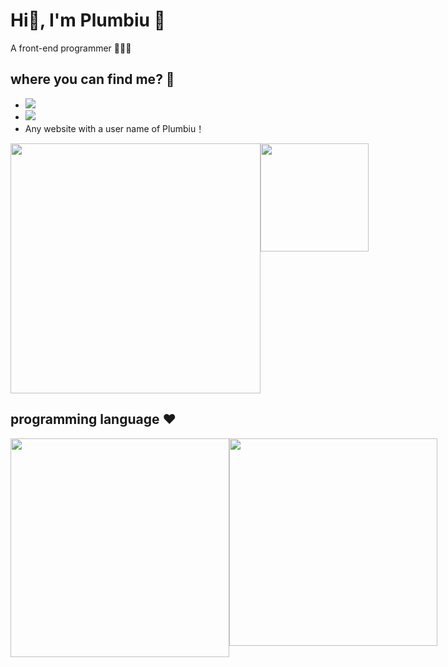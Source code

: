 # Hi👋, I'm Plumbiu 🥰

A front-end programmer 🥵🥵🥵

## where you can find me? 🤔

- [![](https://img.shields.io/badge/Blog-Plumbiuの小屋-black?logo=blog&color=blueviolet)](https://blog.plumbiu.club/)
- [![](https://img.shields.io/badge/Github-black?logo=github&logoColor=white&color=green)](https://github.com/Plumbiu)
- Any website with a user name of Plumbiu！

<div style="display:flex;justify-content:space-between">
  <img width="400px" src="https://github-readme-stats-sigma-five.vercel.app/api?username=Plumbiu&theme=dark#gh-dark-mode-only" />
  <img height="173.33px" style="object-fit:cover" src="https://github-readme-streak-stats.herokuapp.com/?user=Plumbiu&theme=radical" />
</div>


## programming language ❤️

<div style="display:flex;justify-content:space-between">
  <img width="350px" src="https://github-readme-stats-sigma-five.vercel.app/api/top-langs/?username=Plumbiu&theme=react" />
  <img height="332.5px" src="https://wakatime.com/share/@43e688e8-255f-4966-9dfd-6b499237eefd/dc766ce9-5056-49df-87d8-d58d24afc8e1.png" />
</div>
